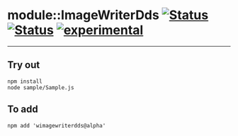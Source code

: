 
# module::ImageWriterDds [![Status](https://img.shields.io/circleci/build/github/Wandalen/wImageWriterDds?label=Test&logo=Test)](https://circleci.com/gh/Wandalen/wImageWriterDds) [![Status](https://github.com/Wandalen/wImageWriterDds/workflows/Test/badge.svg)](https://github.com/Wandalen/wImageWriterDds/actions?query=workflow%3ATest) [![experimental](https://img.shields.io/badge/stability-experimental-orange.svg)](https://github.com/emersion/stability-badges#experimental)

___

## Try out
```
npm install
node sample/Sample.js
```

## To add
```
npm add 'wimagewriterdds@alpha'
```

